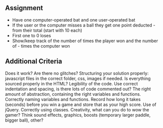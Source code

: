 ## Assignment

- Have one computer-operated bat and one user-operated bat
- If the user or the computer misses a ball they get one point deducted - from their total (start with 10 each)
- First one to 0 loses
- Show/keep track of the number of times the player won and the number of - times the computer won 

## Additional Criteria

Does it work? Are there no glitches?
Structuring your solution properly: javascript files in the correct folder, css, images if needed. Is everything sourced properly in the HTML?
Legibility of the code. Use correct indentation and spacing, is there lots of code commented out?
The right amount of abstraction, containing the right variables and functions.
Correctly naming variables and functions.
Record how long it takes (seconds) before you win a game and store that as your high score.
Use of jQuery.
Correctly using classes.
Creativity, what can you do to wow the gamer? Think sound effects, graphics, boosts (temporary larger paddle, bigger ball), other?

